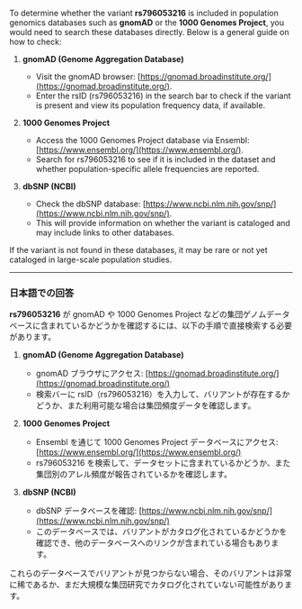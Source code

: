 To determine whether the variant **rs796053216** is included in population genomics databases such as **gnomAD** or the **1000 Genomes Project**, you would need to search these databases directly. Below is a general guide on how to check:

1. **gnomAD (Genome Aggregation Database)**  
   - Visit the gnomAD browser: [https://gnomad.broadinstitute.org/](https://gnomad.broadinstitute.org/).
   - Enter the rsID (rs796053216) in the search bar to check if the variant is present and view its population frequency data, if available.

2. **1000 Genomes Project**  
   - Access the 1000 Genomes Project database via Ensembl: [https://www.ensembl.org/](https://www.ensembl.org/).
   - Search for rs796053216 to see if it is included in the dataset and whether population-specific allele frequencies are reported.

3. **dbSNP (NCBI)**  
   - Check the dbSNP database: [https://www.ncbi.nlm.nih.gov/snp/](https://www.ncbi.nlm.nih.gov/snp/).
   - This will provide information on whether the variant is cataloged and may include links to other databases.

If the variant is not found in these databases, it may be rare or not yet cataloged in large-scale population studies.

---

### 日本語での回答
**rs796053216** が gnomAD や 1000 Genomes Project などの集団ゲノムデータベースに含まれているかどうかを確認するには、以下の手順で直接検索する必要があります。

1. **gnomAD (Genome Aggregation Database)**  
   - gnomAD ブラウザにアクセス: [https://gnomad.broadinstitute.org/](https://gnomad.broadinstitute.org/)  
   - 検索バーに rsID（rs796053216）を入力して、バリアントが存在するかどうか、また利用可能な場合は集団頻度データを確認します。

2. **1000 Genomes Project**  
   - Ensembl を通じて 1000 Genomes Project データベースにアクセス: [https://www.ensembl.org/](https://www.ensembl.org/)  
   - rs796053216 を検索して、データセットに含まれているかどうか、また集団別のアレル頻度が報告されているかを確認します。

3. **dbSNP (NCBI)**  
   - dbSNP データベースを確認: [https://www.ncbi.nlm.nih.gov/snp/](https://www.ncbi.nlm.nih.gov/snp/)  
   - このデータベースでは、バリアントがカタログ化されているかどうかを確認でき、他のデータベースへのリンクが含まれている場合もあります。

これらのデータベースでバリアントが見つからない場合、そのバリアントは非常に稀であるか、まだ大規模な集団研究でカタログ化されていない可能性があります。